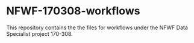 # NFWF-170308-workflows
This repository contains the the files for workflows under the NFWF Data Specialist project 170-308.
